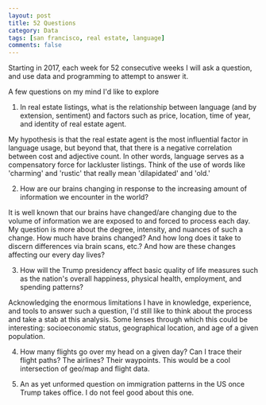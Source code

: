 ```yaml
---
layout: post
title: 52 Questions
category: Data
tags: [san francisco, real estate, language]
comments: false
---
```


Starting in 2017, each week for 52 consecutive weeks I will ask a question, and use data and programming to attempt to answer it.

A few questions on my mind I'd like to explore

1. In real estate listings, what is the relationship between language (and by extension, sentiment) and factors such as price, location, time of year, and identity of real estate agent.

My hypothesis is that the real estate agent is the most influential factor in language usage, but beyond that, that there is a negative correlation between cost and adjective count. In other words, language serves as a compensatory force for lackluster listings. Think of the use of words like 'charming' and 'rustic' that really mean 'dilapidated' and 'old.'

2. How are our brains changing in response to the increasing amount of information we encounter in the world?

It is well known that our brains have changed/are changing due to the volume of information we are exposed to and forced to process each day. My question is more about the degree, intensity, and nuances of such a change. How much have brains changed? And how long does it take to discern differences via brain scans, etc.? And how are these changes affecting our every day lives?

3. How will the Trump presidency affect basic quality of life measures such as the nation's overall happiness, physical health, employment, and spending patterns?

Acknowledging the enormous limitations I have in knowledge, experience, and tools to answer such a question, I'd still like to think about the process and take a stab at this analysis. Some lenses through which this could be interesting: socioeconomic status, geographical location, and age of a given population.

4. How many flights go over my head on a given day?
Can I trace their flight paths? The airlines? Their waypoints. This would be a cool intersection of geo/map and flight data.

5. An as yet unformed question on immigration patterns in the US once Trump takes office.
I do not feel good about this one.
